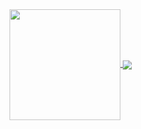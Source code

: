 <!-- ### Hi there 👋 -->

<!--
**39shin52/39shin52** is a ✨ _special_ ✨ repository because its `README.md` (this file) appears on your GitHub profile.

Here are some ideas to get you started:

- 🔭 I’m currently working on ...
- 🌱 I’m currently learning ...
- 👯 I’m looking to collaborate on ...
- 🤔 I’m looking for help with ...
- 💬 Ask me about ...
- 📫 How to reach me: ...
- 😄 Pronouns: ...
- ⚡ Fun fact: ...
-->

<!-- ![GitHub Stats Card](https://github-readme-stats.vercel.app/api?username=39shin52)
![Top Languages Card](https://github-readme-stats.vercel.app/api/top-langs/?username=39shin52)
 -->
<a href="https://github.com/39shin52/github-readme-stats">
  <img align="center" src="https://github-readme-stats.vercel.app/api/top-langs/?username=39shin52&layout=compact&theme=dark" height=195 />
</a>
<a href="https://github.com/39shin52/github-readme-stats">
  <img align="center" src="https://github-readme-stats.vercel.app/api?username=39shin52&theme=dark&count_private=true&show_icons=true" />
</a>

